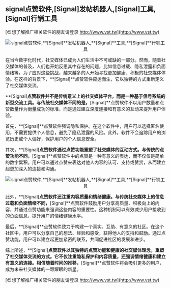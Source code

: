 ## **signal点赞软件,**[Signal]**发帖机器人,**[Signal]**工具,**[Signal]**行销工具**

[😍想了解推广相关软件的朋友请登录 http://www.vst.tw](http://www.vst.tw)

 <center><img src="https://vst.tw/MP4/tuiguang/png/8.png" alt="signal点赞软件,**[Signal]**发帖机器人,**[Signal]**工具,**[Signal]**行销工具"></center>

在当今数字化时代，社交媒体已成为人们生活中不可或缺的一部分。然而，随着社交媒体的普及，人们也开始反思其中存在的问题，比如信息过载、隐私泄露和负面情绪等。为了应对这些挑战，越来越多的人开始寻找更加健康、积极的社交媒体体验。在这样的背景下，**[Signal]**点赞软件应运而生，它以独特的方式重新定义了社交媒体交流。

**[Signal]**点赞软件并不是传统意义上的社交媒体平台，而是一种基于信号系统的新型交流工具。与传统社交媒体不同的是，**[Signal]**点赞软件不以用户数量和点赞数量作为衡量成功的标准，而是通过建立深度连接和有意义的互动来提升用户体验。

首先，**[Signal]**点赞软件强调隐私保护。在这个软件中，用户可以选择匿名使用，不需要提供个人信息，避免了隐私泄露的风险。此外，软件不会追踪用户的浏览历史或个人偏好，保护用户的个人信息安全。

其次，**[Signal]**点赞软件通过点赞功能重塑了社交媒体的互动方式。与传统的点赞功能不同，**[Signal]**点赞软件中的点赞是一种有意义的表达，而不仅仅是简单的数字累积。用户可以通过点赞来表达对他人内容的认可、支持或赞赏，从而建立起更加深入的连接和沟通。

 <center><img src="https://vst.tw/MP4/tuiguang/png/1.png" alt="signal点赞软件,**[Signal]**发帖机器人,**[Signal]**工具,**[Signal]**行销工具"></center>

此外，**[Signal]**点赞软件还注重内容质量和情绪健康。与传统社交媒体上的信息过载和负面情绪不同，**[Signal]**点赞软件鼓励用户分享高质量、积极向上的内容，并通过点赞功能来强调这些内容的重要性。这种机制可以有效减少用户接收到的负面信息，提升用户的情绪健康水平。

最后，**[Signal]**点赞软件致力于构建一个真实、互助、有意义的社区。在这个社区中，用户可以分享自己的想法、经验和感受，获得他人的支持和鼓励。通过点赞功能，用户可以建立起更加紧密的联系，共同促进社区的发展和进步。

综上所述，**[Signal]**点赞软件以其独特的点赞功能和健康的社交媒体理念，重塑了社交媒体交流的方式。它不仅注重隐私保护和内容质量，还强调情绪健康和建立有意义的连接。相信随着时间的推移，**[Signal]**点赞软件将会吸引更多的用户，成为未来社交媒体的一颗耀眼的新星。

[😍想了解推广相关软件的朋友请登录 http://www.vst.tw](http://www.vst.tw)



